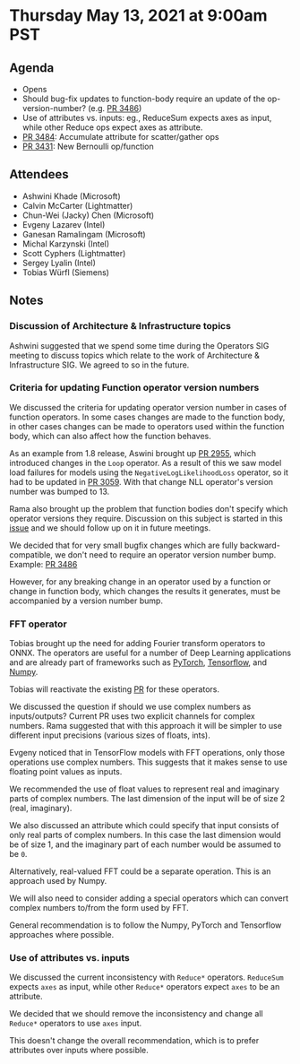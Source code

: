 # Thursday May 13, 2021 at 9:00am PST

## Agenda

* Opens
* Should bug-fix updates to function-body require an update of the op-version-number? (e.g. [PR 3486](https://github.com/onnx/onnx/pull/3486))
* Use of attributes vs. inputs: eg., ReduceSum expects axes as input, while other Reduce ops expect axes as attribute.
* [PR 3484](https://github.com/onnx/onnx/pull/3484): Accumulate attribute for scatter/gather ops
* [PR 3431](https://github.com/onnx/onnx/pull/3431): New Bernoulli op/function


## Attendees 

* Ashwini Khade (Microsoft)
* Calvin McCarter (Lightmatter)
* Chun-Wei (Jacky) Chen (Microsoft)
* Evgeny Lazarev (Intel)
* Ganesan Ramalingam (Microsoft)
* Michal Karzynski (Intel)
* Scott Cyphers (Lightmatter)
* Sergey Lyalin (Intel)
* Tobias Würfl (Siemens)

## Notes

### Discussion of Architecture & Infrastructure topics

Ashwini suggested that we spend some time during the Operators SIG meeting to discuss topics which relate 
to the work of Architecture & Infrastructure SIG. We agreed to so in the future.

 
### Criteria for updating Function operator version numbers

We discussed the criteria for updating operator version number in cases of function operators.
In some cases changes are made to the function body, in other cases changes can be made to operators used
within the function body, which can also affect how the function behaves.

As an example from 1.8 release, Aswini brought up [PR 2955](https://github.com/onnx/onnx/pull/2955), which 
introduced changes in the `Loop` operator. As a result of this we saw model load failures for models using
the `NegativeLogLikelihoodLoss` operator, so it had to be updated in [PR 3059](https://github.com/onnx/onnx/pull/3059).
With that change NLL operator's version number was bumped to 13.

Rama also brought up the problem that function bodies don't specify which operator versions they require. 
Discussion on this subject is started in this [issue](https://github.com/onnx/onnx/issues/3139) and we should
follow up on it in future meetings.

We decided that for very small bugfix changes which are fully backward-compatible, we don't need to require
an operator version number bump. Example: [PR 3486](https://github.com/onnx/onnx/pull/3486)

However, for any breaking change in an operator used by a function or change in function body, which changes
the results it generates, must be accompanied by a version number bump.


### FFT operator

Tobias brought up the need for adding Fourier transform operators to ONNX. The operators are useful for a number
of Deep Learning applications and are already part of frameworks such as 
[PyTorch](https://pytorch.org/docs/stable/fft.html),
[Tensorflow](https://www.tensorflow.org/api_docs/python/tf/signal/fft),
and [Numpy](https://numpy.org/doc/stable/reference/routines.fft.html).

Tobias will reactivate the existing [PR](https://github.com/onnx/onnx/pull/2625/) for these operators.

We discussed the question if should we use complex numbers as inputs/outputs?
Current PR uses two explicit channels for complex numbers.
Rama suggested that with this approach it will be simpler to use different input precisions 
(various sizes of floats, ints).

Evgeny noticed that in TensorFlow models with FFT operations, only those operations use complex numbers.
This suggests that it makes sense to use floating point values as inputs.

We recommended the use of float values to represent real and imaginary parts of complex numbers. 
The last dimension of the input will be of size 2 (real, imaginary).

We also discussed an attribute which could specify that input consists of only real parts of complex
numbers. In this case the last dimension would be of size 1, and the imaginary part of each
number would be assumed to be `0`.

Alternatively, real-valued FFT could be a separate operation. This is an approach used by Numpy.

We will also need to consider adding a special operators which can convert complex numbers to/from the form
used by FFT.

General recommendation is to follow the Numpy, PyTorch and Tensorflow approaches where possible.


### Use of attributes vs. inputs

We discussed the current inconsistency with `Reduce*` operators. 
`ReduceSum` expects `axes` as input, while other `Reduce*` operators expect `axes` to be an attribute.

We decided that we should remove the inconsistency and change all `Reduce*` operators to use `axes` input.

This doesn't change the overall recommendation, which is to prefer attributes over inputs where possible.
